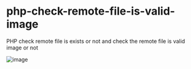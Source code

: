 # php-check-remote-file-is-valid-image
PHP check remote file is exists or not and check the remote file is valid image or not


![image](https://user-images.githubusercontent.com/38884716/126171058-ffa60cbb-be57-4eb3-8e6b-080e3323b466.png)
